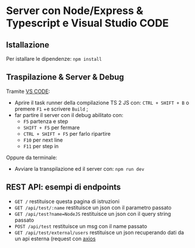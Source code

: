 # Server con Node/Express & Typescript e Visual Studio CODE</h1>

## Istallazione
Per istallare le dipendenze: `npm install`

## Traspilazione & Server & Debug
Tramite [VS CODE](https://code.visualstudio.com/):
* Aprire il task runner della compilazione TS 2 JS con: `CTRL + SHIFT + B` o premere `F1`  +e scrivere `Build` ;
* far partire il server con il debug abilitato con:
    - `F5` partenza e step
    - `SHIFT + F5` per fermare
    - `CTRL + SHIFT + F5` per farlo ripartire
    - `F10` per next line
    - `F11` per step in
                    
Oppure da terminale:
* Avviare la transpilazione ed il server con: `npm run dev`
            
## REST API: esempi di endpoints

* `GET /` restituisce questa pagina di istruzioni
* `GET /api/test/:name` restituisce un json con il parametro passato
* `GET /api/test?name=NodeJS` restituisce un json con il query string passato 
* `POST /api/test` restituisce un msg con il name passato
* `GET /api/test/external/users` restituisce un json recuperando dati da un api esterna (request con [axios](https://github.com/mzabriskie/axios/)

